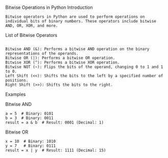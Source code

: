 Bitwise Operations in Python
Introduction
```
Bitwise operators in Python are used to perform operations on individual bits of binary numbers. These operators include bitwise AND, OR, XOR, and more.
```

List of Bitwise Operators
```

Bitwise AND (&): Performs a bitwise AND operation on the binary representations of the operands.
Bitwise OR (|): Performs a bitwise OR operation.
Bitwise XOR (^): Performs a bitwise XOR operation.
Bitwise NOT (~): Flips the bits of the operand, changing 0 to 1 and 1 to 0.
Left Shift (<<): Shifts the bits to the left by a specified number of positions.
Right Shift (>>): Shifts the bits to the right.
```

Examples

Bitwise AND
```
a = 5  # Binary: 0101
b = 3  # Binary: 0011
result = a & b  # Result: 0001 (Decimal: 1)
```

Bitwise OR
```
x = 10  # Binary: 1010
y = 7   # Binary: 0111
result = x | y  # Result: 1111 (Decimal: 15)
```
